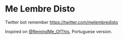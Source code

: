 # Me Lembre Disto

Twitter bot remember https://twitter.com/melembredisto

Inspired on [@RemindMe_OfThis](https://twitter.com/RemindMe_OfThis), Portuguese version.

<!--
references
- https://github.com/shalvah/RemindMeOfThisTweet
- https://flask.palletsprojects.com/en/2.2.x/quickstart/#a-minimal-application

TODO
read
- https://www.phind.com/search?cache=b15dc6f8-c398-4ead-b4b8-24fc2c297934
- send to folks that @reminder didn't work: https://twitter.com/randolfeap/status/1645943477098692608
 -->
